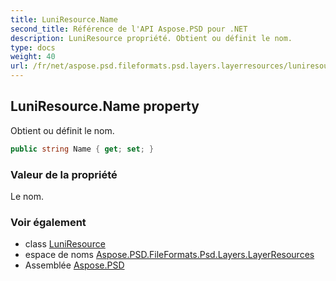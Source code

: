 ```yaml
---
title: LuniResource.Name
second_title: Référence de l'API Aspose.PSD pour .NET
description: LuniResource propriété. Obtient ou définit le nom.
type: docs
weight: 40
url: /fr/net/aspose.psd.fileformats.psd.layers.layerresources/luniresource/name/
---
```

## LuniResource.Name property

Obtient ou définit le nom.

```csharp
public string Name { get; set; }
```

### Valeur de la propriété

Le nom.

### Voir également

* class [LuniResource](../)
* espace de noms [Aspose.PSD.FileFormats.Psd.Layers.LayerResources](../../luniresource/)
* Assemblée [Aspose.PSD](../../../)


